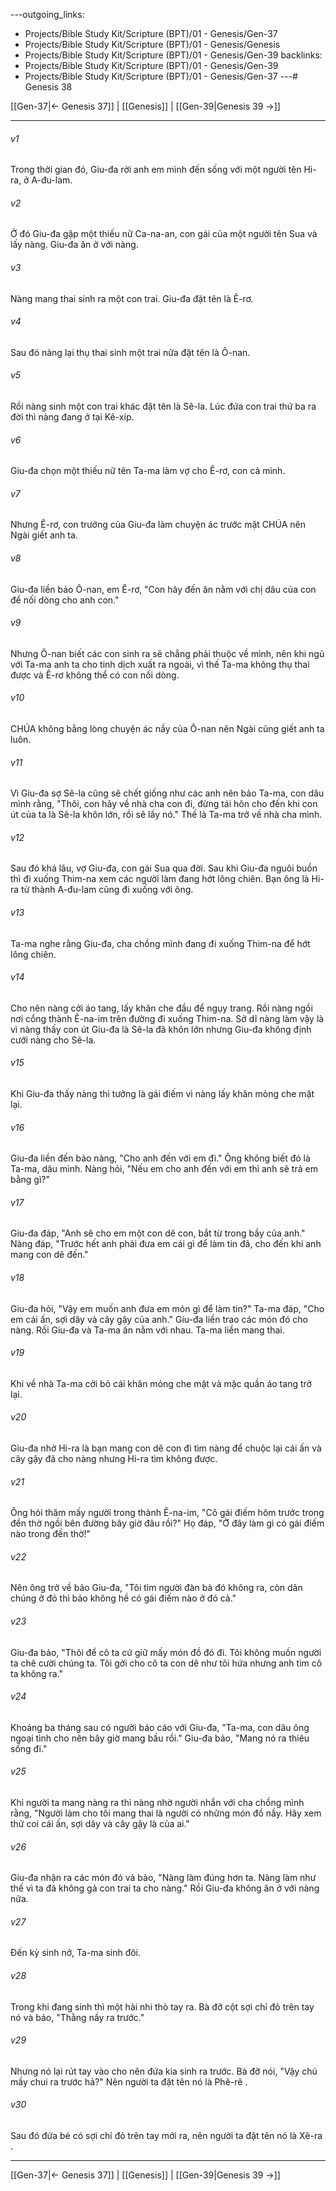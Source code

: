 ---outgoing_links:
  - Projects/Bible Study Kit/Scripture (BPT)/01 - Genesis/Gen-37
  - Projects/Bible Study Kit/Scripture (BPT)/01 - Genesis/Genesis
  - Projects/Bible Study Kit/Scripture (BPT)/01 - Genesis/Gen-39
backlinks:
  - Projects/Bible Study Kit/Scripture (BPT)/01 - Genesis/Gen-39
  - Projects/Bible Study Kit/Scripture (BPT)/01 - Genesis/Gen-37
---# Genesis 38

[[Gen-37|← Genesis 37]] | [[Genesis]] | [[Gen-39|Genesis 39 →]]
***



###### v1 
Trong thời gian đó, Giu-đa rời anh em mình đến sống với một người tên Hi-ra, ở A-đu-lam. 

###### v2 
Ở đó Giu-đa gặp một thiếu nữ Ca-na-an, con gái của một người tên Sua và lấy nàng. Giu-đa ăn ở với nàng. 

###### v3 
Nàng mang thai sinh ra một con trai. Giu-đa đặt tên là Ê-rơ. 

###### v4 
Sau đó nàng lại thụ thai sinh một trai nữa đặt tên là Ô-nan. 

###### v5 
Rồi nàng sinh một con trai khác đặt tên là Sê-la. Lúc đứa con trai thứ ba ra đời thì nàng đang ở tại Kê-xíp. 

###### v6 
Giu-đa chọn một thiếu nữ tên Ta-ma làm vợ cho Ê-rơ, con cả mình. 

###### v7 
Nhưng Ê-rơ, con trưởng của Giu-đa làm chuyện ác trước mặt CHÚA nên Ngài giết anh ta. 

###### v8 
Giu-đa liền bảo Ô-nan, em Ê-rơ, "Con hãy đến ăn nằm với chị dâu của con để nối dòng cho anh con." 

###### v9 
Nhưng Ô-nan biết các con sinh ra sẽ chẳng phải thuộc về mình, nên khi ngủ với Ta-ma anh ta cho tinh dịch xuất ra ngoài, vì thế Ta-ma không thụ thai được và Ê-rơ không thể có con nối dòng. 

###### v10 
CHÚA không bằng lòng chuyện ác nầy của Ô-nan nên Ngài cũng giết anh ta luôn. 

###### v11 
Vì Giu-đa sợ Sê-la cũng sẽ chết giống như các anh nên bảo Ta-ma, con dâu mình rằng, "Thôi, con hãy về nhà cha con đi, đừng tái hôn cho đến khi con út của ta là Sê-la khôn lớn, rồi sẽ lấy nó." Thế là Ta-ma trở về nhà cha mình. 

###### v12 
Sau đó khá lâu, vợ Giu-đa, con gái Sua qua đời. Sau khi Giu-đa nguôi buồn thì đi xuống Thim-na xem các người làm đang hớt lông chiên. Bạn ông là Hi-ra từ thành A-đu-lam cũng đi xuống với ông. 

###### v13 
Ta-ma nghe rằng Giu-đa, cha chồng mình đang đi xuống Thim-na để hớt lông chiên. 

###### v14 
Cho nên nàng cởi áo tang, lấy khăn che đầu để ngụy trang. Rồi nàng ngồi nơi cổng thành Ê-na-im trên đường đi xuống Thim-na. Sở dĩ nàng làm vậy là vì nàng thấy con út Giu-đa là Sê-la đã khôn lớn nhưng Giu-đa không định cưới nàng cho Sê-la. 

###### v15 
Khi Giu-đa thấy nàng thì tưởng là gái điếm vì nàng lấy khăn mỏng che mặt lại. 

###### v16 
Giu-đa liền đến bảo nàng, "Cho anh đến với em đi." Ông không biết đó là Ta-ma, dâu mình. Nàng hỏi, "Nếu em cho anh đến với em thì anh sẽ trả em bằng gì?" 

###### v17 
Giu-đa đáp, "Anh sẽ cho em một con dê con, bắt từ trong bầy của anh." Nàng đáp, "Trước hết anh phải đưa em cái gì để làm tin đã, cho đến khi anh mang con dê đến." 

###### v18 
Giu-đa hỏi, "Vậy em muốn anh đưa em món gì để làm tin?" Ta-ma đáp, "Cho em cái ấn, sợi dây và cây gậy của anh." Giu-đa liền trao các món đó cho nàng. Rồi Giu-đa và Ta-ma ăn nằm với nhau. Ta-ma liền mang thai. 

###### v19 
Khi về nhà Ta-ma cởi bỏ cái khăn mỏng che mặt và mặc quần áo tang trở lại. 

###### v20 
Giu-đa nhờ Hi-ra là bạn mang con dê con đi tìm nàng để chuộc lại cái ấn và cây gậy đã cho nàng nhưng Hi-ra tìm không được. 

###### v21 
Ông hỏi thăm mấy người trong thành Ê-na-im, "Cô gái điếm hôm trước trong đền thờ ngồi bên đường bây giờ đâu rồi?" Họ đáp, "Ở đây làm gì có gái điếm nào trong đền thờ!" 

###### v22 
Nên ông trở về bảo Giu-đa, "Tôi tìm người đàn bà đó không ra, còn dân chúng ở đó thì bảo không hề có gái điếm nào ở đó cả." 

###### v23 
Giu-đa bảo, "Thôi để cô ta cứ giữ mấy món đồ đó đi. Tôi không muốn người ta chê cười chúng ta. Tôi gởi cho cô ta con dê như tôi hứa nhưng anh tìm cô ta không ra." 

###### v24 
Khoảng ba tháng sau có người báo cáo với Giu-đa, "Ta-ma, con dâu ông ngoại tình cho nên bây giờ mang bầu rồi." Giu-đa bảo, "Mang nó ra thiêu sống đi." 

###### v25 
Khi người ta mang nàng ra thì nàng nhờ người nhắn với cha chồng mình rằng, "Người làm cho tôi mang thai là người có những món đồ nầy. Hãy xem thử coi cái ấn, sợi dây và cây gậy là của ai." 

###### v26 
Giu-đa nhận ra các món đó và bảo, "Nàng làm đúng hơn ta. Nàng làm như thế vì ta đã không gả con trai ta cho nàng." Rồi Giu-đa không ăn ở với nàng nữa. 

###### v27 
Đến kỳ sinh nở, Ta-ma sinh đôi. 

###### v28 
Trong khi đang sinh thì một hài nhi thò tay ra. Bà đỡ cột sợi chỉ đỏ trên tay nó và bảo, "Thằng nầy ra trước." 

###### v29 
Nhưng nó lại rút tay vào cho nên đứa kia sinh ra trước. Bà đỡ nói, "Vậy chú mầy chui ra trước hả?" Nên người ta đặt tên nó là Phê-rê . 

###### v30 
Sau đó đứa bé có sợi chỉ đỏ trên tay mới ra, nên người ta đặt tên nó là Xê-ra .

***
[[Gen-37|← Genesis 37]] | [[Genesis]] | [[Gen-39|Genesis 39 →]]

